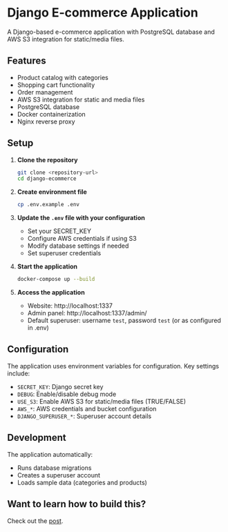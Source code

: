 # Django E-commerce Application

A Django-based e-commerce application with PostgreSQL database and AWS S3 integration for static/media files.

## Features

- Product catalog with categories
- Shopping cart functionality
- Order management
- AWS S3 integration for static and media files
- PostgreSQL database
- Docker containerization
- Nginx reverse proxy

## Setup

1. **Clone the repository**
   ```bash
   git clone <repository-url>
   cd django-ecommerce
   ```

2. **Create environment file**
   ```bash
   cp .env.example .env
   ```
   
3. **Update the `.env` file with your configuration**
   - Set your SECRET_KEY
   - Configure AWS credentials if using S3
   - Modify database settings if needed
   - Set superuser credentials

4. **Start the application**
   ```bash
   docker-compose up --build
   ```

5. **Access the application**
   - Website: http://localhost:1337
   - Admin panel: http://localhost:1337/admin/
   - Default superuser: username `test`, password `test` (or as configured in .env)

## Configuration

The application uses environment variables for configuration. Key settings include:

- `SECRET_KEY`: Django secret key
- `DEBUG`: Enable/disable debug mode
- `USE_S3`: Enable AWS S3 for static/media files (TRUE/FALSE)
- `AWS_*`: AWS credentials and bucket configuration
- `DJANGO_SUPERUSER_*`: Superuser account details

## Development

The application automatically:
- Runs database migrations
- Creates a superuser account
- Loads sample data (categories and products)

## Want to learn how to build this?

Check out the [post](https://testdriven.io/blog/storing-django-static-and-media-files-on-amazon-s3/).
